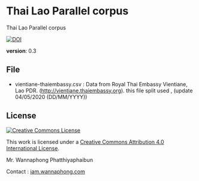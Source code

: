 # Thai Lao Parallel corpus
Thai Lao Parallel corpus

[![DOI](https://zenodo.org/badge/261172947.svg)](https://zenodo.org/badge/latestdoi/261172947)

**version**: 0.3

## File

- vientiane-thaiembassy.csv : Data from Royal Thai Embassy Vientiane, Lao PDR. (http://vientiane.thaiembassy.org). this file split used , (update 04/05/2020 (DD/MM/YYYY))


## License

<a rel="license" href="http://creativecommons.org/licenses/by/4.0/"><img alt="Creative Commons License" style="border-width:0" src="https://i.creativecommons.org/l/by/4.0/88x31.png" /></a>

This work is licensed under a <a rel="license" href="http://creativecommons.org/licenses/by/4.0/">Creative Commons Attribution 4.0 International License</a>.



Mr. Wannaphong Phatthiyaphaibun

Contact : [iam.wannaphong.com](https://iam.wannaphong.com)
